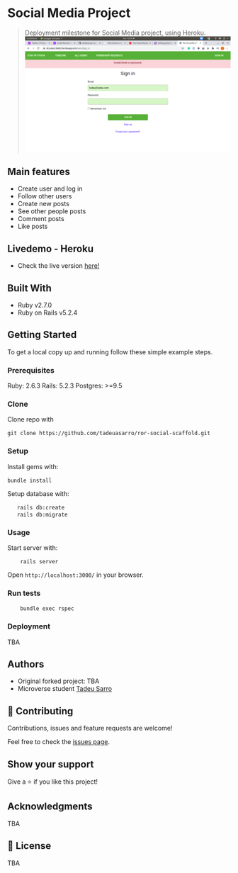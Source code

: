 # Social Media Project

> Deployment milestone for Social Media project, using Heroku.
![Screenshot](/lib/assets/screenshot.png)

## Main features
- Create user and log in
- Follow other users
- Create new posts
- See other people posts
- Comment posts
- Like posts

## Livedemo - Heroku
- Check the live version [here!](https://dry-oasis-36632.herokuapp.com/users/sign_in)

## Built With

- Ruby v2.7.0
- Ruby on Rails v5.2.4

## Getting Started

To get a local copy up and running follow these simple example steps.

### Prerequisites

Ruby: 2.6.3
Rails: 5.2.3
Postgres: >=9.5

### Clone

Clone repo with
```
git clone https://github.com/tadeuasarro/ror-social-scaffold.git
```

### Setup

Install gems with:

```
bundle install
```

Setup database with:

```
   rails db:create
   rails db:migrate
```

### Usage

Start server with:

```
    rails server
```

Open `http://localhost:3000/` in your browser.

### Run tests

```
    bundle exec rspec
```

### Deployment

TBA

## Authors

- Original forked project: TBA
- Microverse student [Tadeu Sarro](https://tadeuasarro.web.app)

## 🤝 Contributing

Contributions, issues and feature requests are welcome!

Feel free to check the [issues page](https://github.com/tadeuasarro/ror-social-scaffold/issues).

## Show your support

Give a ⭐️ if you like this project!

## Acknowledgments

TBA

## 📝 License

TBA

